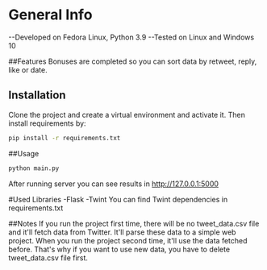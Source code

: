 # General Info  

--Developed on Fedora Linux, Python 3.9
--Tested on Linux and Windows 10

##Features
Bonuses are completed so you can sort data by retweet, reply, like or date.

## Installation
Clone the project and create a virtual environment and activate it. Then install requirements by:

```bash
pip install -r requirements.txt
```

##Usage

```bash
python main.py
```
 After running server you can see results in http://127.0.0.1:5000
 
 #Used Libraries
-Flask
-Twint
 You can find Twint dependencies in requirements.txt
 
##Notes
  If you run the project first time, there will be no tweet_data.csv file and it'll fetch data from Twitter.
It'll parse these data to a simple web project. When you run the project second time, it'll use the data fetched before. That's why if you
want to use new data, you have to delete tweet_data.csv file first. 
